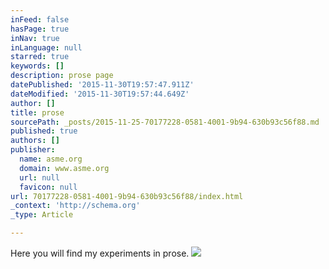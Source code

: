 ```yaml
---
inFeed: false
hasPage: true
inNav: true
inLanguage: null
starred: true
keywords: []
description: prose page
datePublished: '2015-11-30T19:57:47.911Z'
dateModified: '2015-11-30T19:57:44.649Z'
author: []
title: prose
sourcePath: _posts/2015-11-25-70177228-0581-4001-9b94-630b93c56f88.md
published: true
authors: []
publisher:
  name: asme.org
  domain: www.asme.org
  url: null
  favicon: null
url: 70177228-0581-4001-9b94-630b93c56f88/index.html
_context: 'http://schema.org'
_type: Article

---
```

Here you will find my experiments in prose.
![](https://the-grid-user-content.s3-us-west-2.amazonaws.com/40d1f174-b624-4d43-b9e1-0817b739d089.png)